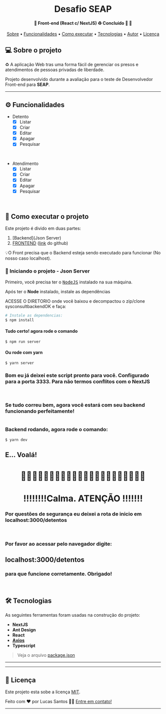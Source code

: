 </p>
<h1 align="center">
	Desafio SEAP
</h1>

<h4 align="center"> 
	🚧  Front-end (React c/ NextJS) ♻️ Concluído 🚀 🚧
</h4>

<p align="center">
 <a href="#-sobre-o-projeto">Sobre</a> •
 <a href="#-funcionalidades">Funcionalidades</a> •
 <a href="#-como-executar-o-projeto">Como executar</a> • 
 <a href="#-tecnologias">Tecnologias</a> • 
 <a href="#-autor">Autor</a> • 
 <a href="#user-content--licença">Licença</a>
</p>


## 💻 Sobre o projeto

♻️ A aplicação Web tras uma forma fácil de gerenciar os presos e atendimentos de pessoas privadas de liberdade.


Projeto desenvolvido durante a avaliação para o teste de Desenvolvedor Front-end para **SEAP**.

---

## ⚙️ Funcionalidades

- Detento
  - [x] Listar
  - [x] Criar
  - [x] Editar
  - [x] Apagar
  - [x] Pesquisar

</br>

- Atendimento
  - [x] Listar
  - [x] Criar
  - [x] Editar
  - [x] Apagar
  - [x] Pesquisar

</br>

## 🚀 Como executar o projeto

Este projeto é divido em duas partes:
1. [Backend](Json Server) 
2. [FRONTEND](https://github.com/lucassantosdasilva1/SEAP-Front-Challenge) ([link](https://github.com/lucassantosdasilva1/SEAP-Front-Challenge) do github)

💡O Front precisa que o Backend esteja sendo executado para funcionar (No nosso caso localhost).

### 🎲 Iniciando o projeto - Json Server


Primeiro, você precisa ter o <kbd>[NodeJS](https://nodejs.org/en/download/)</kbd> instalado na sua máquina. 

Após ter o **Node** instalado, instale as dependências

ACESSE O DIRETORIO onde você baixou e decompactou o zip/clone sysconsultbackendOK e faça:

```sh
# Instale as dependencias:
$ npm install
```

#### Tudo certo! agora rode o comando
```
$ npm run server
```
#### Ou rode com yarn
```
$ yarn server
```
### Bom eu já deixei este script pronto para você. Configurado para a porta 3333. Para não termos conflitos com o NextJS
</br>

### Se tudo correu bem, agora você estará com seu backend funcionando perfeitamente!


#



### Backend rodando, agora rode o comando: 
```
$ yarn dev
```
## E... Voalá! 
# 
<h1 align="center">🚧🚧🚧🚧🚧🚧🚧🚧🚧🚧🚧🚧🚧🚧🚧🚧🚧🚧🚧🚧🚧🚧</h1>
 <h1 align="center">
 !!!!!!!!Calma. ATENÇÃO !!!!!!!
 </h1>

### Por questões de segurança eu deixei a rota de inicio em <strong>localhost:3000/detentos</strong>
</br>

### Por favor ao acessar pelo navegador digite:<h2>localhost:3000/detentos</h2> 
### para que funcione corretamente. Obrigado!
</br>

## 🛠 Tecnologias

As seguintes ferramentas foram usadas na construção do projeto:

  - **NextJS**
  - **Ant Design**
  - **React**
-   **[Axios](https://github.com/axios/axios)**
  - **Typescript**

> Veja o arquivo  [package.json](https://)

---

---

## 📝 Licença

Este projeto esta sobe a licença [MIT](./LICENSE).

Feito com ❤️ por Lucas Santos 👋🏽 [Entre em contato!](https://www.linkedin.com/in/lucas-santos-758084112)

---
